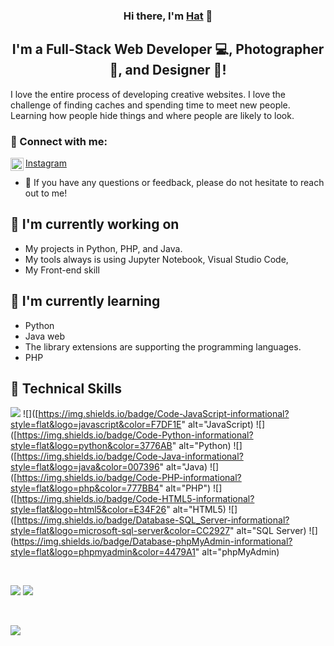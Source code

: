 <h3 align="center">
Hi there, I'm <a href="https://www.facebook.com/profile.php?id=100035508373396" target="_blank" rel="noreferrer">Hat</a> 👋
</h3>

<h2 align="center">
I'm a Full-Stack Web Developer 💻, Photographer 📸, and Designer 🎨!
</h2> 

I love the entire process of developing creative websites. I love the challenge of finding caches and spending time to meet new people. Learning how people hide things and where people are likely to look.

### 🤝 Connect with me:
<a href="https://www.instagram.com/hathat.particle/"><img align="left" src="https://raw.githubusercontent.com/yushi1007/yushi1007/main/images/instagram.svg" alt="SAMUEL | Instagram" width="21px"/>Instagram</a>
</br>
- 💬 If you have any questions or feedback, please do not hesitate to reach out to me!

## 🔭 I'm currently working on

- My projects in Python, PHP, and Java.
- My tools always is using Jupyter Notebook, Visual Studio Code, 
- My Front-end skill

## 🌱 I'm currently learning

- Python
- Java web
- The library extensions are supporting the programming languages.
- PHP

## 💼 Technical Skills

![](https://img.shields.io/badge/Code-React-informational?style=flat&logo=react&color=61DAFB)
![]([https://img.shields.io/badge/Code-JavaScript-informational?style=flat&logo=javascript&color=F7DF1E" alt="JavaScript)
![]([https://img.shields.io/badge/Code-Python-informational?style=flat&logo=python&color=3776AB" alt="Python)
![]([https://img.shields.io/badge/Code-Java-informational?style=flat&logo=java&color=007396" alt="Java)
![]([https://img.shields.io/badge/Code-PHP-informational?style=flat&logo=php&color=777BB4" alt="PHP")
![]([https://img.shields.io/badge/Code-HTML5-informational?style=flat&logo=html5&color=E34F26" alt="HTML5)
![]([https://img.shields.io/badge/Database-SQL_Server-informational?style=flat&logo=microsoft-sql-server&color=CC2927" alt="SQL Server)
![](https://img.shields.io/badge/Database-phpMyAdmin-informational?style=flat&logo=phpmyadmin&color=4479A1" alt="phpMyAdmin)

</br>

![](https://img.shields.io/badge/Style-Bootstrap-informational?style=flat&logo=Bootstrap&color=7952B3)
![](https://img.shields.io/badge/Style-CSS3-informational?style=flat&logo=CSS3&color=1572B6)



</br>

![](https://img.shields.io/badge/Tools-Figma-informational?style=flat&logo=Figma&color=F24E1E)

